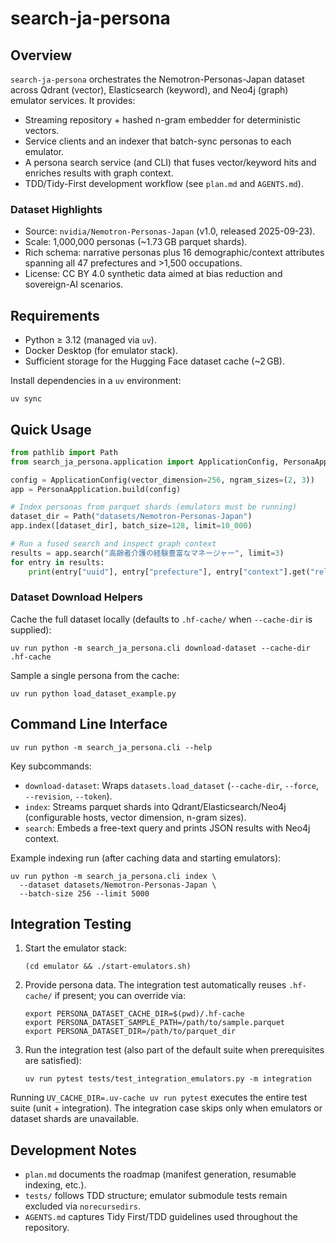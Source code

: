 # search-ja-persona

## Overview

`search-ja-persona` orchestrates the Nemotron-Personas-Japan dataset across Qdrant (vector), Elasticsearch (keyword), and Neo4j (graph) emulator services. It provides:

- Streaming repository + hashed n-gram embedder for deterministic vectors.
- Service clients and an indexer that batch-sync personas to each emulator.
- A persona search service (and CLI) that fuses vector/keyword hits and enriches results with graph context.
- TDD/Tidy-First development workflow (see `plan.md` and `AGENTS.md`).

### Dataset Highlights
- Source: `nvidia/Nemotron-Personas-Japan` (v1.0, released 2025-09-23).
- Scale: 1,000,000 personas (~1.73 GB parquet shards).
- Rich schema: narrative personas plus 16 demographic/context attributes spanning all 47 prefectures and >1,500 occupations.
- License: CC BY 4.0 synthetic data aimed at bias reduction and sovereign-AI scenarios.

## Requirements

- Python ≥ 3.12 (managed via `uv`).
- Docker Desktop (for emulator stack).
- Sufficient storage for the Hugging Face dataset cache (~2 GB).

Install dependencies in a `uv` environment:

```
uv sync
```

## Quick Usage

```python
from pathlib import Path
from search_ja_persona.application import ApplicationConfig, PersonaApplication

config = ApplicationConfig(vector_dimension=256, ngram_sizes=(2, 3))
app = PersonaApplication.build(config)

# Index personas from parquet shards (emulators must be running)
dataset_dir = Path("datasets/Nemotron-Personas-Japan")
app.index([dataset_dir], batch_size=128, limit=10_000)

# Run a fused search and inspect graph context
results = app.search("高齢者介護の経験豊富なマネージャー", limit=3)
for entry in results:
    print(entry["uuid"], entry["prefecture"], entry["context"].get("relationships"))
```

### Dataset Download Helpers

Cache the full dataset locally (defaults to `.hf-cache/` when `--cache-dir` is supplied):

```
uv run python -m search_ja_persona.cli download-dataset --cache-dir .hf-cache
```

Sample a single persona from the cache:

```
uv run python load_dataset_example.py
```

## Command Line Interface

```
uv run python -m search_ja_persona.cli --help
```

Key subcommands:

- `download-dataset`: Wraps `datasets.load_dataset` (`--cache-dir`, `--force`, `--revision`, `--token`).
- `index`: Streams parquet shards into Qdrant/Elasticsearch/Neo4j (configurable hosts, vector dimension, n-gram sizes).
- `search`: Embeds a free-text query and prints JSON results with Neo4j context.

Example indexing run (after caching data and starting emulators):

```
uv run python -m search_ja_persona.cli index \
  --dataset datasets/Nemotron-Personas-Japan \
  --batch-size 256 --limit 5000
```

## Integration Testing

1. Start the emulator stack:
   ```
   (cd emulator && ./start-emulators.sh)
   ```
2. Provide persona data. The integration test automatically reuses `.hf-cache/` if present; you can override via:
   ```
   export PERSONA_DATASET_CACHE_DIR=$(pwd)/.hf-cache
   export PERSONA_DATASET_SAMPLE_PATH=/path/to/sample.parquet
   export PERSONA_DATASET_DIR=/path/to/parquet_dir
   ```
3. Run the integration test (also part of the default suite when prerequisites are satisfied):
   ```
   uv run pytest tests/test_integration_emulators.py -m integration
   ```

Running `UV_CACHE_DIR=.uv-cache uv run pytest` executes the entire test suite (unit + integration). The integration case skips only when emulators or dataset shards are unavailable.

## Development Notes

- `plan.md` documents the roadmap (manifest generation, resumable indexing, etc.).
- `tests/` follows TDD structure; emulator submodule tests remain excluded via `norecursedirs`.
- `AGENTS.md` captures Tidy First/TDD guidelines used throughout the repository.
